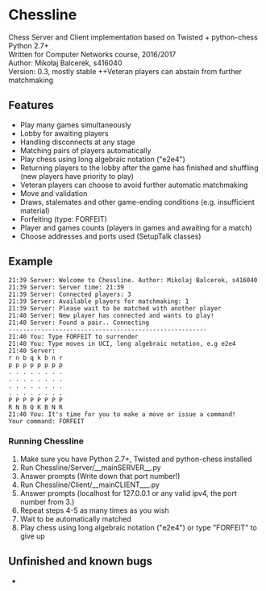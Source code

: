 # Chessline
Chess Server and Client implementation based on Twisted + python-chess  
Python 2.7+  
Written for Computer Networks course, 2016/2017  
Author: Mikołaj Balcerek, s416040  
Version: 0.3, mostly stable
++Veteran players can abstain from further matchmaking

## Features

- Play many games simultaneously
- Lobby for awaiting players
- Handling disconnects at any stage
- Matching pairs of players automatically
- Play chess using long algebraic notation ("e2e4")
- Returning players to the lobby after the game has finished and shuffling (new players have priority to play)
- Veteran players can choose to avoid further automatic matchmaking
- Move and validation
- Draws, stalemates and other game-ending conditions (e.g. insufficient material)
- Forfeiting (type: FORFEIT)
- Player and games counts (players in games and awaiting for a match)
- Choose addresses and ports used (SetupTalk classes)

## Example
```
21:39 Server: Welcome to Chessline. Author: Mikolaj Balcerek, s416040
21:39 Server: Server time: 21:39
21:39 Server: Connected players: 3
21:39 Server: Available players for matchmaking: 1
21:39 Server: Please wait to be matched with another player
21:40 Server: New player has connected and wants to play!
21:40 Server: Found a pair.. Connecting
-------------------------------------------------------
21:40 You: Type FORFEIT to surrender
21:40 You: Type moves in UCI, long algebraic notation, e.g e2e4
21:40 Server:
r n b q k b n r
p p p p p p p p
. . . . . . . .
. . . . . . . .
. . . . . . . .
. . . . . . . .
P P P P P P P P
R N B Q K B N R
21:40 You: It's time for you to make a move or issue a command!
Your command: FORFEIT
```

### Running Chessline
1. Make sure you have Python 2.7+, Twisted and python-chess installed
2. Run Chessline/Server/\_\_mainSERVER\_\_.py
3. Answer prompts (Write down that port number!)
4. Run Chessline/Client/\_\_mainCLIENT\_\__.py
5. Answer prompts (localhost for 127.0.0.1 or any valid ipv4, the port number from 3.)
6. Repeat steps 4-5 as many times as you wish
7. Wait to be automatically matched
8. Play chess using long algebraic notation ("e2e4") or type "FORFEIT" to give up

## Unfinished and known bugs
-

